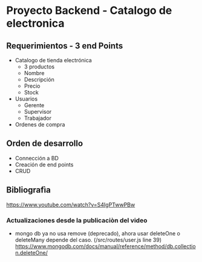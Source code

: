 # Proyecto Backend - Catalogo de electronica

## Requerimientos - 3 end Points

- Catalogo de tienda electrónica
    - 3 productos
    - Nombre
    - Descripción
    - Precio
    - Stock
- Usuarios
    - Gerente
    - Supervisor
    - Trabajador
- Ordenes de compra

## Orden de desarrollo
- Connección a BD
- Creación de end points
- CRUD

## Bibliografìa
https://www.youtube.com/watch?v=S4IgPTwwPBw 
### Actualizaciones desde la publicaciòn del video
- mongo db ya no usa remove (deprecado), ahora usar deleteOne o deleteMany depende del caso. (/src/routes/user.js line 39)
https://www.mongodb.com/docs/manual/reference/method/db.collection.deleteOne/
